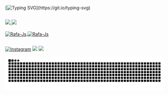 [![Typing SVG](https://readme-typing-svg.demolab.com?font=Fira+Code&pause=1000&color=F7430C&width=435&lines=BEM+VINDO+AO+MEU+REPOSIT%C3%93RIO!)](https://git.io/typing-svg)
##

<div>
<a href="https://github.com/ManuelaAntonelli">
<img height="160em" src="https://github-readme-stats.vercel.app/api?username=ManuelaAntonelli&show_icons=true&theme=radical&include_all_commits=true&count_private=true&locale=pt-br&custom_title=Manuela_Antonelli"/>
<img height="160em" src="https://github-readme-stats.vercel.app/api/top-langs/?username=ManuelaAntonelli&layout=compact&langs_count=16&theme=radical&custom_title=Linguagens_Usadas"/>
</div>

<div style="display: inline_block"><br>

<img align="center" alt="Rafa-Js" height="40" width="40" src="https://cdn.jsdelivr.net/gh/devicons/devicon@latest/icons/cplusplus/cplusplus-original.svg" />

<img align="center" alt="Rafa-Js" height="40" width="40" src="https://cdn.jsdelivr.net/gh/devicons/devicon@latest/icons/python/python-original.svg" />

##

</div>

  [![Instagram](https://img.shields.io/badge/Instagram-E4405F?style=for-the-badge&logo=instagram&logoColor=white)](https://www.instagram.com/manu03antonelli/?next=%2F)
  <a href="linkedin.com/in/manuela-antonelli-a997672ab" target="_blank"><img src="https://img.shields.io/badge/-LinkedIn-%230077B5?style=for-the-badge&logo=linkedin&logoColor=white" target="_blank"></a>
  <a href = "mailto.manu03antonelli.com"><img src="https://img.shields.io/badge/-Gmail-%23333?style=for-the-badge&logo=gmail&logoColor=white" target="_blank"></a>
 
</div>

<picture align="center">
  <source media="(prefers-color-scheme: dark)" srcset="https://raw.githubusercontent.com/ManuelaAntonelli/ManuelaAntonelli/output/github-contribution-grid-snake-dark.svg">
  <source media="(prefers-color-scheme: light)" srcset="https://raw.githubusercontent.com/ManuelaAntonelli/ManuelaAntonelli/output/github-contribution-grid-snake-dark.svg">
  <img align="center" alt="github contribution grid snake animation" src="https://raw.githubusercontent.com/ManuelaAntonelli/ManuelaAntonelli/output/github-contribution-grid-snake.svg">
</picture>
